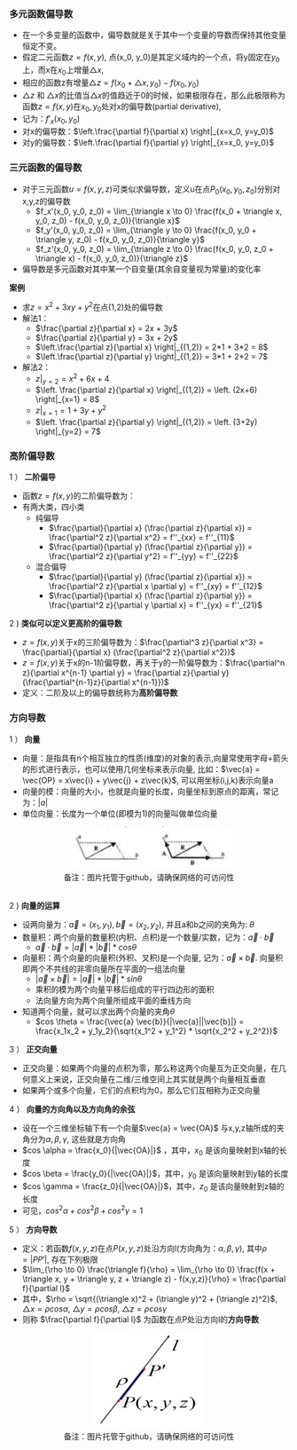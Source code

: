 ### 多元函数偏导数

- 在一个多变量的函数中，偏导数就是关于其中一个变量的导数而保持其他变量恒定不变。
- 假定二元函数$z=f(x,y)$, 点(x_0, y_0)是其定义域内的一个点，将y固定在$y_0$上，而x在$x_0$上增量$\triangle x$,
- 相应的函数z有增量$\triangle z = f(x_0 + \triangle x, y_0) - f(x_0, y_0)$
- $\triangle z$ 和 $\triangle x$的比值当$\triangle x$的值趋近于0的时候，如果极限存在，那么此极限称为函数$z=f(x,y)$在$x_0,y_0$处对x的偏导数(partial derivative),
- 记为：$f'_x(x_0, y_0)$
- 对x的偏导数：$\left.\frac{\partial f}{\partial x} \right|_{x=x_0, y=y_0}$
- 对y的偏导数：$\left.\frac{\partial f}{\partial y} \right|_{x=x_0, y=y_0}$

### 三元函数的偏导数

- 对于三元函数$u = f(x,y,z)$可类似求偏导数，定义u在点$P_0(x_0, y_0, z_0)$分别对x,y,z的偏导数
    * $f_x'(x_0, y_0, z_0) = \lim_{\triangle x \to 0} \frac{f(x_0 + \triangle x, y_0, z_0) - f(x_0, y_0, z_0)}{\triangle x}$
    * $f_y'(x_0, y_0, z_0) = \lim_{\triangle y \to 0} \frac{f(x_0, y_0 + \triangle y, z_0) - f(x_0, y_0, z_0)}{\triangle y}$
    * $f_z'(x_0, y_0, z_0) = \lim_{\triangle z \to 0} \frac{f(x_0, y_0, z_0 + \triangle x) - f(x_0, y_0, z_0)}{\triangle z}$
- 偏导数是多元函数对其中某一个自变量(其余自变量视为常量)的变化率

**案例**

- 求$z=x^2 + 3xy + y^2$在点(1,2)处的偏导数
- 解法1：
    * $\frac{\partial z}{\partial x} = 2x + 3y$
    * $\frac{\partial z}{\partial y} = 3x + 2y$
    * $\left.\frac{\partial z}{\partial x} \right|_{(1,2)} = 2*1 + 3*2 = 8$
    * $\left.\frac{\partial z}{\partial y} \right|_{(1,2)} = 3*1 + 2*2 = 7$
- 解法2：
    * $\left. z \right|_{y=2} = x^2 + 6x + 4$
    * $\left. \frac{\partial z}{\partial x} \right|_{(1,2)} = \left. (2x+6) \right|_{x=1} = 8$
    * $\left. z \right|_{x=1} = 1 + 3y + y^2$
    * $\left. \frac{\partial z}{\partial y} \right|_{(1,2)} = \left. (3+2y) \right|_{y=2} = 7$

### 高阶偏导数

1 ） **二阶偏导**

- 函数$z=f(x,y)$的二阶偏导数为：
- 有两大类，四小类
    * 纯偏导
        * $\frac{\partial}{\partial x} (\frac{\partial z}{\partial x}) = \frac{\partial^2 z}{\partial x^2} = f''_{xx} = f''_{11}$
        * $\frac{\partial}{\partial y} (\frac{\partial z}{\partial y}) = \frac{\partial^2 z}{\partial y^2} = f''_{yy} = f''_{22}$
    * 混合偏导
        * $\frac{\partial}{\partial y} (\frac{\partial z}{\partial x}) = \frac{\partial^2 z}{\partial x \partial y} = f''_{xy} = f''_{12}$
        * $\frac{\partial}{\partial x} (\frac{\partial z}{\partial y}) = \frac{\partial^2 z}{\partial y \partial x} = f''_{yx} = f''_{21}$

2 ) **类似可以定义更高阶的偏导数**

- $z=f(x,y)$关于x的三阶偏导数为：$\frac{\partial^3 z}{\partial x^3} = \frac{\partial}{\partial x} (\frac{\partial^2 z}{\partial x^2})$
- $z=f(x,y)$关于x的n-1阶偏导数，再关于y的一阶偏导数为：$\frac{\partial^n z}{\partial x^{n-1} \partial y} = \frac{\partial z}{\partial y} (\frac{\partial^{n-1}z}{\partial x^{n-1}})$
- 定义：二阶及以上的偏导数统称为**高阶偏导数**

### 方向导数

1 ） **向量**

- 向量：是指具有n个相互独立的性质(维度)的对象的表示,向量常使用字母+箭头的形式进行表示，也可以使用几何坐标来表示向量, 比如：$\vec{a} = \vec{OP} = x\vec{i} + y\vec{j} + z\vec{k}$, 可以用坐标(i,j,k)表示向量a
- 向量的模：向量的大小，也就是向量的长度，向量坐标到原点的距离，常记为：$|a|$
- 单位向量：长度为一个单位(即模为1)的向量叫做单位向量

<div align="center">
    <img width="300" src="./screenshot/5.43.jpg">
    <br />
    <div style="text-align:center">备注：图片托管于github，请确保网络的可访问性</div>
    <br />
</div>

2 ) **向量的运算**

- 设两向量为：$\vec{a} = (x_1,y_1), \vec{b} = (x_2, y_2)$, 并且a和b之间的夹角为: $\theta$
- 数量积：两个向量的数量积(内积、点积)是一个数量/实数，记为：$\vec{a} · \vec{b}$
    * $\vec{a} · \vec{b} = |\vec{a}| * |\vec{b}| * cos \theta$
- 向量积：两个向量的向量积(外积、叉积)是一个向量, 记为：$\vec{a} × \vec{b}$. 向量积即两个不共线的非零向量所在平面的一组法向量
    * $|\vec{a} × \vec{b}| = |\vec{a}| * |\vec{b}| * sin \theta$
    * 乘积的模为两个向量平移后组成的平行四边形的面积
    * 法向量方向为两个向量所组成平面的垂线方向
- 知道两个向量，就可以求出两个向量的夹角$\theta$
    * $cos \theta = \frac{\vec{a} \vec{b}}{|\vec{a}||\vec{b}|} = \frac{x_1x_2 + y_1y_2}{\sqrt{x_1^2 + y_1^2} * \sqrt{x_2^2 + y_2^2}}$

3 ） **正交向量**

- 正交向量：如果两个向量的点积为零，那么称这两个向量互为正交向量，在几何意义上来说，正交向量在二维/三维空间上其实就是两个向量相互垂直
- 如果两个或多个向量，它们的点积均为0，那么它们互相称为正交向量

4 ） **向量的方向角以及方向角的余弦**

- 设在一个三维坐标轴下有一个向量$\vec{a} = \vec{OA}$ 与x,y,z轴所成的夹角分为$\alpha, \beta, \gamma$, 这些就是方向角
- $cos \alpha = \frac{x_0}{|\vec{OA}|}$ ，其中，$x_0$ 是该向量映射到x轴的长度
- $cos \beta = \frac{y_0}{|\vec{OA}|}$，其中，$y_0$ 是该向量映射到y轴的长度
- $cos \gamma = \frac{z_0}{|\vec{OA}|}$，其中，$z_0$ 是该向量映射到z轴的长度
- 可见，$cos^2 \alpha + cos^2 \beta + cos^2 \gamma = 1$

5 ） **方向导数**

- 定义：若函数$f(x,y,z)$在点$P(x,y,z)$处沿方向l(方向角为：$\alpha, \beta, \gamma$), 其中$\rho = |PP'|$, 存在下列极限
- $\lim_{\rho \to 0} \frac{\triangle f}{\rho} = \lim_{\rho \to 0} \frac{f(x + \triangle x, y + \triangle y, z + \triangle z) - f(x,y,z)}{\rho} = \frac{\partial f}{\partial l}$
- 其中，$\rho = \sqrt{(\triangle x)^2 + (\triangle y)^2 + (\triangle z)^2}$, $\triangle x = \rho cos \alpha$, $\triangle y = \rho cos \beta$, $\triangle z = \rho cos \gamma$
- 则称 $\frac{\partial f}{\partial l}$ 为函数在点P处沿方向l的**方向导数**

<div align="center">
    <img width="200" src="./screenshot/5.44.jpg">
    <br />
    <div style="text-align:center">备注：图片托管于github，请确保网络的可访问性</div>
    <br />
</div>